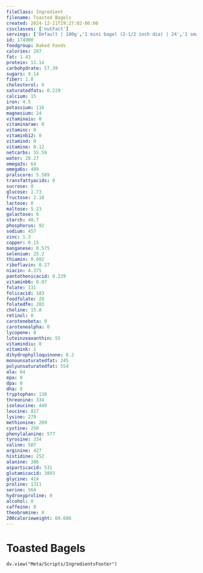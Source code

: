```yaml
---
fileClass: Ingredient
filename: Toasted Bagels
created: 2024-12-21T19:27:02-06:00
cssclasses: ['nutFact']
servings: ['Default | 100g','1 mini bagel (2-1/2 inch dia) | 24','1 small bagel (3 inch dia) | 65','1 medium bagel (3-1/2 inch to 4 inch dia) | 99','1 large bagel (4-1/2 inch) | 123','1 oz | 28.4']
id: 174900
foodgroup: Baked Foods
calories: 287
fat: 1.43
protein: 11.14
carbohydrate: 57.39
sugars: 9.14
fiber: 1.8
cholesterol: 0
saturatedfats: 0.229
calcium: 15
iron: 4.5
potassium: 116
magnesium: 24
vitaminaiu: 0
vitaminarae: 0
vitaminc: 0
vitaminb12: 0
vitamind: 0
vitamine: 0.12
netcarbs: 55.59
water: 28.27
omega3s: 64
omega6s: 489
pralscore: 5.589
transfattyacids: 0
sucrose: 0
glucose: 1.73
fructose: 2.18
lactose: 0
maltose: 5.23
galactose: 0
starch: 48.7
phosphorus: 92
sodium: 457
zinc: 1.3
copper: 0.15
manganese: 0.575
selenium: 25.2
thiamin: 0.602
riboflavin: 0.27
niacin: 4.375
pantothenicacid: 0.229
vitaminb6: 0.07
folate: 131
folicacid: 103
foodfolate: 28
folatedfe: 203
choline: 15.8
retinol: 0
carotenebeta: 0
carotenealpha: 0
lycopene: 0
luteinzeaxanthin: 55
vitamindiu: 0
vitamink: 1
dihydrophylloquinone: 0.2
monounsaturatedfat: 245
polyunsaturatedfat: 554
ala: 64
epa: 0
dpa: 0
dha: 0
tryptophan: 138
threonine: 334
isoleucine: 449
leucine: 817
lysine: 279
methionine: 209
cystine: 250
phenylalanine: 577
tyrosine: 334
valine: 507
arginine: 427
histidine: 252
alanine: 386
asparticacid: 531
glutamicacid: 3893
glycine: 414
proline: 1311
serine: 564
hydroxyproline: 0
alcohol: 0
caffeine: 0
theobromine: 0
200calorieweight: 69.686
---
```


# Toasted Bagels

```dataviewjs
dv.view("Meta/Scripts/IngredientsFooter")
```